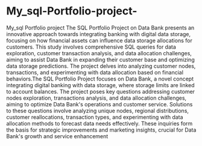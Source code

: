 # My_sql-Portfolio-project-
My_sql Portfolio project 
The SQL Portfolio Project on Data Bank presents an innovative approach towards integrating banking with digital data storage, focusing on how financial assets can influence data storage allocations for customers. This study involves comprehensive SQL queries for data exploration, customer transaction analysis, and data allocation challenges, aiming to assist Data Bank in expanding their customer base and optimizing data storage predictions. The project delves into analyzing customer nodes, transactions, and experimenting with data allocation based on financial behaviors.The SQL Portfolio Project focuses on Data Bank, a novel concept integrating digital banking with data storage, where storage limits are linked to account balances. The project poses key questions addressing customer nodes exploration, transactions analysis, and data allocation challenges, aiming to optimize Data Bank's operations and customer service. Solutions to these questions involve analyzing unique nodes, regional distributions, customer reallocations, transaction types, and experimenting with data allocation methods to forecast data needs effectively. These inquiries form the basis for strategic improvements and marketing insights, crucial for Data Bank's growth and service enhancement





